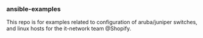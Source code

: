 ### ansible-examples

This repo is for examples related to configuration of aruba/juniper switches, and linux hosts for the it-network team @Shopify.
